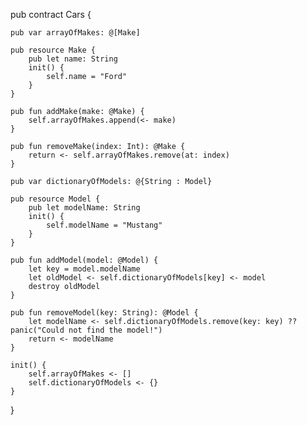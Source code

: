 pub contract Cars {

    pub var arrayOfMakes: @[Make]

    pub resource Make {
        pub let name: String
        init() {
            self.name = "Ford"
        }
    }

    pub fun addMake(make: @Make) {
        self.arrayOfMakes.append(<- make)
    }

    pub fun removeMake(index: Int): @Make {
        return <- self.arrayOfMakes.remove(at: index)
    }

    pub var dictionaryOfModels: @{String : Model}

    pub resource Model {
        pub let modelName: String
        init() {
            self.modelName = "Mustang"
        }
    }

    pub fun addModel(model: @Model) {
        let key = model.modelName
        let oldModel <- self.dictionaryOfModels[key] <- model
        destroy oldModel
    }
    
    pub fun removeModel(key: String): @Model {
        let modelName <- self.dictionaryOfModels.remove(key: key) ?? panic("Could not find the model!")
        return <- modelName
    }    

    init() {
        self.arrayOfMakes <- []
        self.dictionaryOfModels <- {}
    }
}
